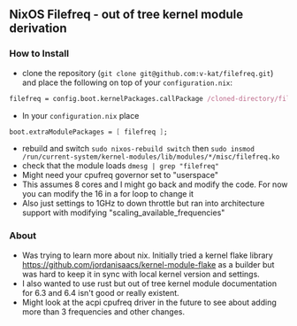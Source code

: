 ## NixOS Filefreq - out of tree kernel module derivation

### How to Install
* clone the repository (`git clone git@github.com:v-kat/filefreq.git`) and place the following on top of your `configuration.nix`:
```nix
filefreq = config.boot.kernelPackages.callPackage /cloned-directory/filefreq/filefreq.nix {};
```
* In your `configuration.nix` place 
```nix
boot.extraModulePackages = [ filefreq ];
```
* rebuild and switch `sudo nixos-rebuild switch` then `sudo insmod /run/current-system/kernel-modules/lib/modules/*/misc/filefreq.ko`
* check that the module loads `dmesg | grep "filefreq"`
* Might need your cpufreq governor set to "userspace"
* This assumes 8 cores and I might go back and modify the code. For now you can modify the 16 in a for loop to change it
* Also just settings to 1GHz to down throttle but ran into architecture support with modifying "scaling_available_frequencies"

### About
* Was trying to learn more about nix. Initially tried a kernel flake library https://github.com/jordanisaacs/kernel-module-flake as a builder but was hard to keep it in sync with local kernel version and settings. 
* I also wanted to use rust but out of tree kernel module documentation for 6.3 and 6.4 isn't good or really existent.
* Might look at the acpi cpufreq driver in the future to see about adding more than 3 frequencies and other changes. 
